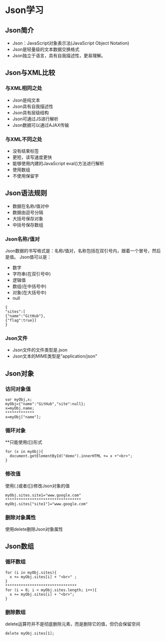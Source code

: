 # Json学习
## Json简介
- Json：JavaScript对象表示法(JavaScript Object Notation)  
- Json是轻量级的文本数据交换格式
- Json独立于语言，具有自我描述性，更易理解。
## Json与XML比较
### 与XML相同之处
- Json是纯文本
- Json具有自我描述性
- Json具有层级结构
- Json可通过JS进行解析
- Json数据可以通过AJAX传输
### 与XML不同之处
- 没有结束标签
- 更短，读写速度更快
- 能够使用内建的JavaScript eval()方法进行解析
- 使用数组
- 不使用保留字
## Json语法规则
- 数据在名称/值对中
- 数据由逗号分隔
- 大括号保存对象
- 中括号保存数组
### Json名称/值对
Json数据的书写格式是：名称/值对，名称包括在双引号内，跟着一个冒号，然后是值。
Json值可以是：
- 数字
- 字符串(在双引号中)
- 逻辑值
- 数组(在中括号中)
- 对象(在大括号中)
- null
```
{
"sites":[
{"name":"GitHub"},
{"flag":true}]
}
```
### Json文件
- Json文件的文件类型是.json
- Json文本的MIME类型是"application/json"
## Json对象
### 访问对象值
```
var myObj,x;
myObj={"name":"GitHub","site":null};
x=myObj.name;
*************
x=myObj["name"];
```
### 循环对象
**只能使用([])形式
```
for (x in myObj){
  document.getElementById("demo").innerHTML += x +"<br>";
}
```
### 修改值  
使用(.)或者([])修改Json对象的值
```
myObj.sites.site1="www.google.com"
**********************************
myObj.sites["site1"]="www.google.com"
```
### 删除对象属性
使用delete删除Json对象属性
## Json数组
### 循环数组
```
for (i in myObj.sites){
  x += myObj.sites[i] + "<br>" ;
}
********************************
for (i = 0; i < myObj.sites.length; i++){
  x += myObj.sites[i] + "<br>";
}
```
### 删除数组
delete运算符并不是彻底删除元素，而是删除它的值，但仍会保留空间
```
delete myObj.sites[1];
```
